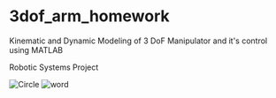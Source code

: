 # 3dof_arm_homework

Kinematic and Dynamic Modeling of 3 DoF Manipulator and it's control using MATLAB

Robotic Systems Project


![Circle](https://user-images.githubusercontent.com/44341275/222961874-da8aa07a-e331-4f26-8025-70c1fb0bc919.gif)
![word](https://user-images.githubusercontent.com/44341275/222962025-7459be84-6f19-4ef2-8ea1-bff785b2f751.gif)
